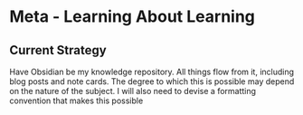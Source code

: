 # Meta - Learning About Learning
## Current Strategy
Have Obsidian be my knowledge repository.  All things flow from it, including blog posts and note cards.  The degree to which this is possible may depend on the nature of the subject.  I will also need to devise a formatting convention that makes this possible